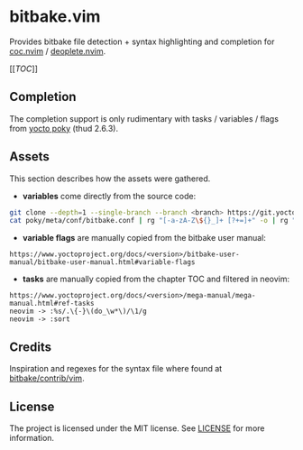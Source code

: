 # bitbake.vim

Provides bitbake file detection + syntax highlighting and completion for
[coc.nvim][] / [deoplete.nvim][].

[[_TOC_]]

## Completion

The completion support is only rudimentary with tasks / variables / flags from
[yocto poky][] (thud 2.6.3).

## Assets

This section describes how the assets were gathered.

- **variables** come directly from the source code:

```sh
git clone --depth=1 --single-branch --branch <branch> https://git.yoctoproject.org/git/poky
cat poky/meta/conf/bitbake.conf | rg "[-a-zA-Z\${}_]+ [?+=]+" -o | rg "[-a-zA-Z\${}_]+" -o > variable_bitbake
```

- **variable flags** are manually copied from the bitbake user manual:

```
https://www.yoctoproject.org/docs/<version>/bitbake-user-manual/bitbake-user-manual.html#variable-flags
```

- **tasks** are manually copied from the chapter TOC and filtered in neovim:

```
https://www.yoctoproject.org/docs/<version>/mega-manual/mega-manual.html#ref-tasks
neovim -> :%s/.\{-}\(do_\w*\)/\1/g
neovim -> :sort
```

## Credits

Inspiration and regexes for the syntax file where found at
[bitbake/contrib/vim][].

## License

The project is licensed under the MIT license. See [LICENSE](LICENSE) for more
information.

[coc.nvim]: https://github.com/neoclide/coc.nvim
[deoplete.nvim]: https://github.com/Shougo/deoplete.nvim
[yocto poky]: https://git.yoctoproject.org/cgit.cgi/poky/
[bitbake/contrib/vim]: https://github.com/openembedded/bitbake/tree/master/contrib/vim
